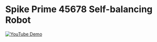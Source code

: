 # Spike Prime 45678 Self-balancing Robot
[![YouTube Demo](https://img.youtube.com/vi/0CLicShAtW8/0.jpg)](https://youtu.be/0CLicShAtW8)
